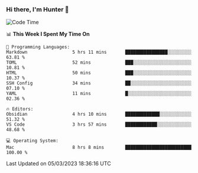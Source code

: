 ### Hi there, I'm Hunter 👋

<!--
**huntermatrix/huntermatrix** is a ✨ _special_ ✨ repository because its `README.md` (this file) appears on your GitHub profile.

Here are some ideas to get you started:

- 🔭 I’m currently working on ...
- 🌱 I’m currently learning ...
- 👯 I’m looking to collaborate on ...
- 🤔 I’m looking for help with ...
- 💬 Ask me about ...
- 📫 How to reach me: ...
- 😄 Pronouns: ...
- ⚡ Fun fact: ...
-->

<!--START_SECTION:waka-->
![Code Time](http://img.shields.io/badge/Code%20Time-24%20hrs%2058%20mins-blue)

📊 **This Week I Spent My Time On** 

```text
💬 Programming Languages: 
Markdown                 5 hrs 11 mins       ████████████████░░░░░░░░░   63.81 % 
TOML                     52 mins             ███░░░░░░░░░░░░░░░░░░░░░░   10.81 % 
HTML                     50 mins             ███░░░░░░░░░░░░░░░░░░░░░░   10.37 % 
SSH Config               34 mins             ██░░░░░░░░░░░░░░░░░░░░░░░   07.10 % 
YAML                     11 mins             █░░░░░░░░░░░░░░░░░░░░░░░░   02.36 % 

🔥 Editors: 
Obsidian                 4 hrs 10 mins       █████████████░░░░░░░░░░░░   51.32 % 
VS Code                  3 hrs 57 mins       ████████████░░░░░░░░░░░░░   48.68 % 

💻 Operating System: 
Mac                      8 hrs 8 mins        █████████████████████████   100.00 % 
```


 Last Updated on 05/03/2023 18:36:16 UTC
<!--END_SECTION:waka-->
